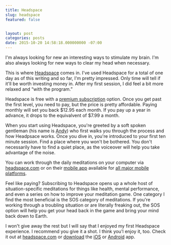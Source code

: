 ```yaml
---
title: Headspace
slug: headspace
featured: false


layout: post
categories: posts
date: 2015-10-20 14:58:18.000000000 -07:00
---
```


I'm always looking for new an interesting ways to stimulate my brain. I'm also always looking for new ways to clear my head when necessary.

This is where [Headspace](https://www.headspace.com/) comes in. I've used Headspace for a total of one day as of this writing and so far, I'm pretty impressed. Only time will tell if it'll be worth investing money in. After my first session, I did feel a bit more relaxed and “with the program.”

Headspace is free with a [premium subscription](https://www.headspace.com/buy) option. Once you get past the first level, you need to pay, but the price is pretty affordable. Paying monthly will set you back $12.95 each month. If you pay up a year in advance, it drops to the equivalvent of $7.99 a month.

When you start using Headspace, you're greeted by a soft spoken gentleman (his name is [Andy](https://www.headspace.com/andy-puddicombe)) who first walks you through the process and how Headpsace works. Once you dive in, you're introduced to your first ten minute session. Find a place where you won't be bothered. You don't necessarily have to find a quiet place, as the voiceover will help you take advantage of the noise.

You can work through the daily meditations on your computer via [headspace.com](https://www.headspace.com/) or on their [mobile app](https://www.headspace.com/headspace-meditation-app) available for [all major mobile platforms](https://www.headspace.com/headspace-meditation-app).

Feel like paying? Subscribing to Headspace opens up a whole host of situation-specific meditations for things like health, mental performance, and even a series on how to improve your meditation game. One category I find the most beneficial is the SOS category of meditations. If you're working through a troubling situation or are literally freaking out, the SOS option will help you get your head back in the game and bring your mind back down to Earth.

I won't give away the rest but I will say that I enjoyed my first Headspace experience. I recommend you give it a shot. I think you'l enjoy it, too. Check it out at [headspace.com](https://www.headspace.com/) or [download](https://www.headspace.com/headspace-meditation-app) the [iOS](https://www.headspace.com/headspace-meditation-app) or [Android](https://www.headspace.com/headspace-meditation-app) app.

